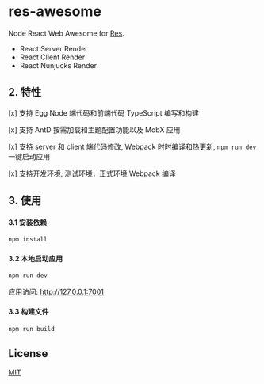 # res-awesome

Node React Web Awesome for [Res](https://github.com/easy-team/res).

- React Server Render
- React Client Render
- React Nunjucks Render

## 2. 特性

[x] 支持 Egg Node 端代码和前端代码 TypeScript 编写和构建

[x] 支持 AntD 按需加载和主题配置功能以及 MobX 应用

[x] 支持 server 和 client 端代码修改, Webpack 时时编译和热更新, `npm run dev` 一键启动应用

[x] 支持开发环境, 测试环境，正式环境 Webpack 编译
 

## 3. 使用

#### 3.1 安装依赖

```bash
npm install
```

#### 3.2 本地启动应用

```bash
npm run dev
```

应用访问: http://127.0.0.1:7001

#### 3.3 构建文件

```bash
npm run build
```

## License

[MIT](LICENSE)
